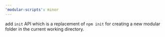 ```yaml
---
'modular-scripts': minor
---
```


add `init` API which is a replacement of `npm init` for creating a new modular
folder in the current working directory.
